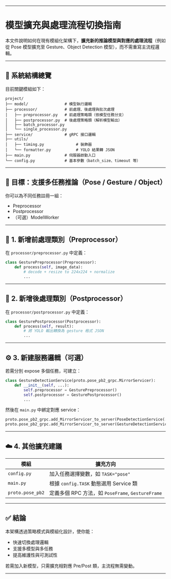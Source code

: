 

---

# 模型擴充與處理流程切換指南

本文件說明如何在現有模組化架構下，**擴充新的推論模型與對應的處理流程**（例如從 Pose 模型擴充至 Gesture、Object Detection 模型），而不需重寫主流程邏輯。

---

## 📁 系統結構總覽

目前關鍵模組如下：

```
project/
├── model/                # 模型執行邏輯
├── processor/            # 前處理、後處理與批次處理
│   ├── preprocessor.py   # 前處理策略類（依模型任務分支）
│   ├── postprocessor.py  # 後處理策略類（解析模型輸出）
│   ├── batch_processor.py
│   └── single_processor.py
├── service/              # gRPC 接口邏輯
├── utils/
│   ├── timing.py              # 裝飾器
│   └── formatter.py           # YOLO 結果轉 JSON
├── main.py               # 伺服器啟動入口
└── config.py             # 基本參數（batch_size、timeout 等）
```

---

## 🔁 目標：支援多任務推論（Pose / Gesture / Object）

你可以為不同任務註冊一組：

* Preprocessor
* Postprocessor
* （可選）ModelWorker

---

## 🧩 1. 新增前處理類別（Preprocessor）

在 `processor/preprocessor.py` 中定義：

```python
class GesturePreprocessor(Preprocessor):
    def process(self, image_data):
        # decode + resize to 224x224 + normalize
        ...
```

---

## 🧠 2. 新增後處理類別（Postprocessor）

在 `processor/postprocessor.py` 中定義：

```python
class GesturePostprocessor(Postprocessor):
    def process(self, result):
        # 將 YOLO 輸出轉換為 gesture 格式 JSON
        ...
```

---

## ⚙️ 3. 新建服務邏輯（可選）

若需分別 expose 多個任務，可建立：

```python
class GestureDetectionService(proto.pose_pb2_grpc.MirrorServicer):
    def __init__(self, ...):
        self.preprocessor = GesturePreprocessor()
        self.postprocessor = GesturePostprocessor()
        ...
```

然後在 `main.py` 中綁定對應 service：

```python
proto.pose_pb2_grpc.add_MirrorServicer_to_server(PoseDetectionService(...), server)
proto.pose_pb2_grpc.add_MirrorServicer_to_server(GestureDetectionService(...), server)
```

---

## ☁️ 4. 其他擴充建議

| 模組          | 擴充方向                                      |
| ----------- | ----------------------------------------- |
| `config.py` | 加入任務選擇變數，如 `TASK="pose"`                  |
| `main.py`   | 根據 `config.TASK` 動態選用 Service 類           |
| `proto.pose_pb2`  | 定義多個 RPC 方法，如 `PoseFrame`, `GestureFrame` |

---

## ✅ 結論

本架構透過策略模式與模組化設計，使你能：

* 快速切換處理邏輯
* 支援多模型與多任務
* 提高維護性與可測試性

若需加入新模型，只需擴充相對應 Pre/Post 類，主流程無需變動。

---


